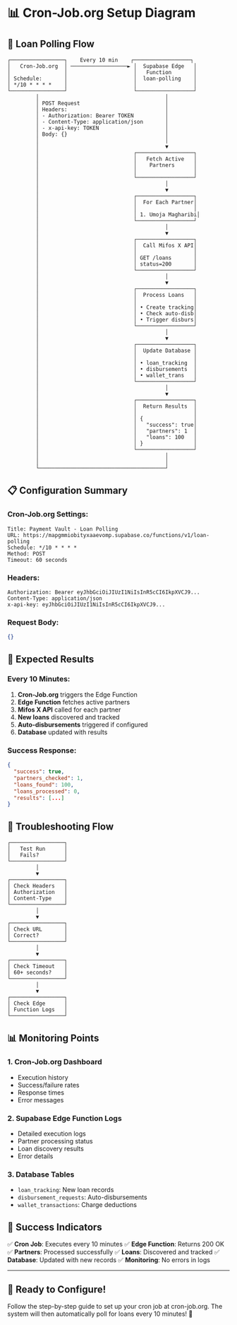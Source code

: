 # 📊 Cron-Job.org Setup Diagram

## 🔄 Loan Polling Flow

```
┌─────────────────┐    Every 10 min    ┌──────────────────┐
│   Cron-Job.org  │ ──────────────────► │  Supabase Edge   │
│                 │                     │   Function       │
│ Schedule:       │                     │  loan-polling    │
│ */10 * * * *    │                     │                  │
└─────────────────┘                     └──────────────────┘
         │                                        │
         │ POST Request                           │
         │ Headers:                               │
         │ - Authorization: Bearer TOKEN          │
         │ - Content-Type: application/json       │
         │ - x-api-key: TOKEN                     │
         │ Body: {}                               │
         │                                        │
         │                                        ▼
         │                              ┌──────────────────┐
         │                              │   Fetch Active   │
         │                              │    Partners      │
         │                              │                  │
         │                              └──────────────────┘
         │                                        │
         │                                        ▼
         │                              ┌──────────────────┐
         │                              │  For Each Partner│
         │                              │                  │
         │                              │ 1. Umoja Magharibi│
         │                              └──────────────────┘
         │                                        │
         │                                        ▼
         │                              ┌──────────────────┐
         │                              │  Call Mifos X API│
         │                              │                  │
         │                              │ GET /loans       │
         │                              │ status=200       │
         │                              └──────────────────┘
         │                                        │
         │                                        ▼
         │                              ┌──────────────────┐
         │                              │  Process Loans   │
         │                              │                  │
         │                              │ • Create tracking│
         │                              │ • Check auto-disb│
         │                              │ • Trigger disburs│
         │                              └──────────────────┘
         │                                        │
         │                                        ▼
         │                              ┌──────────────────┐
         │                              │  Update Database │
         │                              │                  │
         │                              │ • loan_tracking  │
         │                              │ • disbursements  │
         │                              │ • wallet_trans   │
         │                              └──────────────────┘
         │                                        │
         │                                        ▼
         │                              ┌──────────────────┐
         │                              │  Return Results  │
         │                              │                  │
         │                              │ {                │
         │                              │   "success": true│
         │                              │   "partners": 1  │
         │                              │   "loans": 100   │
         │                              │ }                │
         │                              └──────────────────┘
         │                                        │
         │                                        │
         └────────────────────────────────────────┘
```

## 📋 Configuration Summary

### Cron-Job.org Settings:
```
Title: Payment Vault - Loan Polling
URL: https://mapgmmiobityxaaevomp.supabase.co/functions/v1/loan-polling
Schedule: */10 * * * *
Method: POST
Timeout: 60 seconds
```

### Headers:
```
Authorization: Bearer eyJhbGciOiJIUzI1NiIsInR5cCI6IkpXVCJ9...
Content-Type: application/json
x-api-key: eyJhbGciOiJIUzI1NiIsInR5cCI6IkpXVCJ9...
```

### Request Body:
```json
{}
```

## 🎯 Expected Results

### Every 10 Minutes:
1. **Cron-Job.org** triggers the Edge Function
2. **Edge Function** fetches active partners
3. **Mifos X API** called for each partner
4. **New loans** discovered and tracked
5. **Auto-disbursements** triggered if configured
6. **Database** updated with results

### Success Response:
```json
{
  "success": true,
  "partners_checked": 1,
  "loans_found": 100,
  "loans_processed": 0,
  "results": [...]
}
```

## 🔧 Troubleshooting Flow

```
┌─────────────────┐
│   Test Run      │
│   Fails?        │
└─────────────────┘
         │
         ▼
┌─────────────────┐
│ Check Headers   │
│ Authorization   │
│ Content-Type    │
└─────────────────┘
         │
         ▼
┌─────────────────┐
│ Check URL       │
│ Correct?        │
└─────────────────┘
         │
         ▼
┌─────────────────┐
│ Check Timeout   │
│ 60+ seconds?    │
└─────────────────┘
         │
         ▼
┌─────────────────┐
│ Check Edge      │
│ Function Logs   │
└─────────────────┘
```

## 📊 Monitoring Points

### 1. Cron-Job.org Dashboard
- Execution history
- Success/failure rates
- Response times
- Error messages

### 2. Supabase Edge Function Logs
- Detailed execution logs
- Partner processing status
- Loan discovery results
- Error details

### 3. Database Tables
- `loan_tracking`: New loan records
- `disbursement_requests`: Auto-disbursements
- `wallet_transactions`: Charge deductions

## 🎉 Success Indicators

✅ **Cron Job**: Executes every 10 minutes
✅ **Edge Function**: Returns 200 OK
✅ **Partners**: Processed successfully
✅ **Loans**: Discovered and tracked
✅ **Database**: Updated with new records
✅ **Monitoring**: No errors in logs

---

## 🚀 Ready to Configure!

Follow the step-by-step guide to set up your cron job at cron-job.org. The system will then automatically poll for loans every 10 minutes! 🎉


